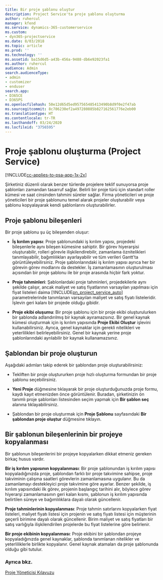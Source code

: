 ```yaml
---
title: Bir proje şablonu oluştur
description: Project Service'ta proje şablonu oluşturma
author: ruhercul
manager: kfend
ms.service: dynamics-365-customerservice
ms.custom:
- dyn365-projectservice
ms.date: 8/03/2018
ms.topic: article
ms.prod: ''
ms.technology: ''
ms.assetid: ba15d6d5-a43b-456a-9488-db6e92023fa1
ms.author: ruhercul
audience: Admin
search.audienceType:
- admin
- customizer
- enduser
search.app:
- D365CE
- D365PS
ms.openlocfilehash: 50e12d65d5ed957565485413490b8d9f0e2f47ab
ms.sourcegitcommit: 8c786230ef2a497280885b827162561776e2eb00
ms.translationtype: HT
ms.contentlocale: tr-TR
ms.lasthandoff: 03/24/2020
ms.locfileid: "3756595"
---
```

# <a name="create-a-project-template-project-service"></a>Proje şablonu oluşturma (Project Service)

[!INCLUDE[cc-applies-to-psa-app-1x-2x](../includes/cc-applies-to-psa-app-1x-2x.md)]

Şirketiniz düzenli olarak benzer türlerde projelere teklif sunuyorsa proje şablonları zamandan tasarruf sağlar. Belirli bir proje türü için standart roller kümesi ve saat cinsinden tahmini süreler sağlar. Firma yöneticileri ve proje yöneticileri bir proje şablonunu temel alarak projeler oluşturabilir veya şablonu kopyalayarak kendi şablonlarını oluşturabilirler.  
  
## <a name="components-of-project-template"></a>Proje şablonu bileşenleri
 Bir proje şablonu şu üç bileşenden oluşur:  
  
- **İş kırılım yapısı**: Proje şablonundaki iş kırılım yapısı, projedeki bileşenlerle aynı bileşen kümesine sahiptir. Bir görev hiyerarşisi oluşturabilir, rolleri görevle ilişkilendirebilir, zamanlama öznitelikleri tanımlayabilir, bağımlılıkları ayarlayabilir ve tüm verileri Gantt'ta görüntüleyebilirsiniz. Proje şablonlarındaki iş kırılım yapısı ayrıca her bir görevin görev modlarını da destekler. İş zamanlamasının oluşturulması açısından bir proje şablonu ile bir proje arasında hiçbir fark yoktur.  
  
- **Proje tahminleri**: Şablonlardaki proje tahminleri, projedekilerle aynı şekilde çalışır, ancak maliyet ve satış fiyatlarının varsayılan yapılması için fiyat listeleri daima [!INCLUDE[pn_project_service_auto](../includes/pn-project-service-auto.md)] parametrelerinde tanımlanan varsayılan maliyet ve satış fiyatı listeleridir. İşlevin geri kalanı bir projede olduğu gibidir.  
  
- **Proje ekibi oluşumu**: Bir proje şablonu için bir proje ekibi oluşturulurken bir şablonda adlandırılmış bir kaynak ayıramazsınız. Bir genel kaynak kümesi oluşturmak için iş kırılım yapısında **Proje Ekibi Oluştur** işlevini kullanabilirsiniz. Ayrıca, genel kaynaklar için gerekli nitelikleri ve yeterlilikleri belirleyebilirsiniz. Genel bir kaynak yerine proje şablonlarındaki ayrılabilir bir kaynak kullanamazsınız.  
  
## <a name="create-a-project-from-a-template"></a>Şablondan bir proje oluşturun  
 Aşağıdaki adımları takip ederek bir şablondan proje oluşturabilirsiniz:  
  
-   Tekliften bir proje oluştururken proje hızlı oluşturma formundan bir proje şablonu seçebilirsiniz.  
  
-   **Yeni Proje** düğmesine tıklayarak bir proje oluşturduğunuzda proje formu, kaydı kayıt etmenizden önce görüntülenir. Buradan, şirketinizin ön tanımlı proje şablonları listesinden seçim yapmak için **Bir şablon seç** alanına tıklayabilirsiniz.  
  
-   Şablondan bir proje oluşturmak için **Proje Şablonu** sayfasındaki **Bir şablondan proje oluştur** düğmesine tıklayın.  
  
## <a name="copying-components-of-a-template-to-a-project"></a>Bir şablonun bileşenlerinin bir projeye kopyalanması  
 Bir şablonun bileşenlerini bir projeye kopyalarken dikkat etmeniz gereken birkaç husus vardır.  
  
 **Bir iş kırılım yapısının kopyalanması**: Bir proje şablonundan iş kırılım yapısı kopyaladığınızda proje, şablondan farklı bir proje takvimine sahipse, proje takviminin çalışma saatleri görevlerin zamanlamasına uygulanır. Bu da zamanlamayı destekleyici proje takvimine göre ayarlar. Benzer şekilde, iş kırılım yapısındaki ilk görev, projenin başlangıç tarihini alır, böylece görev hiyerarşi zamanlamasının geri kalan kısmı, şablonun iş kırılım yapısında belirtilen süreye ve bağımlılıklara dayalı olarak güncellenir.  
  
 **Proje tahminlerinin kopyalanması**: Proje tahmin satırlarını kopyalarken fiyat listeleri, maliyet fiyatı listesi için projenin ve satış fiyatı listesi için müşterinin geçerli birimine dayalı olarak güncellenir. Birim maliyet ve satış fiyatları bir satış varlığıyla ilişkilendirilen projelerde bu fiyat listelerine göre belirlenir.  
  
 **Bir proje ekibinin kopyalanması**: Proje ekibini bir şablondan projeye kopyaladığınızda genel kaynaklar, şablonda tanımlanan nitelikler ve yeterliliklerle birlikte kopyalanır. Genel kaynak atamaları da proje şablonunda olduğu gibi tutulur.  
  
### <a name="see-also"></a>Ayrıca bkz.  
 [Proje Yöneticisi Kılavuzu](../project-service/project-manager-guide.md)
